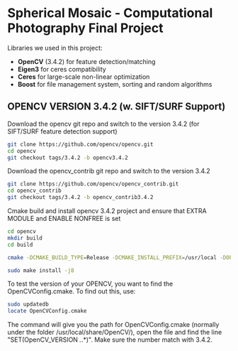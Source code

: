 # Spherical Mosaic - Computational Photography Final Project
Libraries we used in this project:
- **OpenCV** (3.4.2) for feature detection/matching
- **Eigen3** for ceres compatibility
- **Ceres** for large-scale non-linear optimization
- **Boost** for file management system, sorting and random algorithms


## OPENCV VERSION 3.4.2 (w. SIFT/SURF Support)
Download the opencv git repo and switch to the version 3.4.2 (for SIFT/SURF feature detection support)

```bash
git clone https://github.com/opencv/opencv.git
cd opencv
git checkout tags/3.4.2 -b opencv3.4.2
```

Download the opencv_contrib git repo and switch to the version 3.4.2
```bash
git clone https://github.com/opencv/opencv_contrib.git
cd opencv_contrib
git checkout tags/3.4.2 -b opencv_contrib3.4.2
```

Cmake build and install opencv 3.4.2 project and ensure that EXTRA MODULE and ENABLE NONFREE is set

```bash
cd opencv
mkdir build
cd build

cmake -DCMAKE_BUILD_TYPE=Release -DCMAKE_INSTALL_PREFIX=/usr/local -DOPENCV_EXTRA_MODULES_PATH=<path_to_directory>/opencv_contrib/modules -DOPENCV_ENABLE_NONFREE=True -DBUILD_opencv_rgbd=OFF ..

sudo make install -j8
```

To test the version of your OPENCV, you want to find the OpenCVConfig.cmake. To find out this, use:
```bash
sudo updatedb
locate OpenCVConfig.cmake
```
The command will give you the path for OpenCVConfig.cmake (normally under the folder /usr/local/share/OpenCV/), open the file and find the line "SET(OpenCV_VERSION *.*.*)". Make sure the number match with 3.4.2.